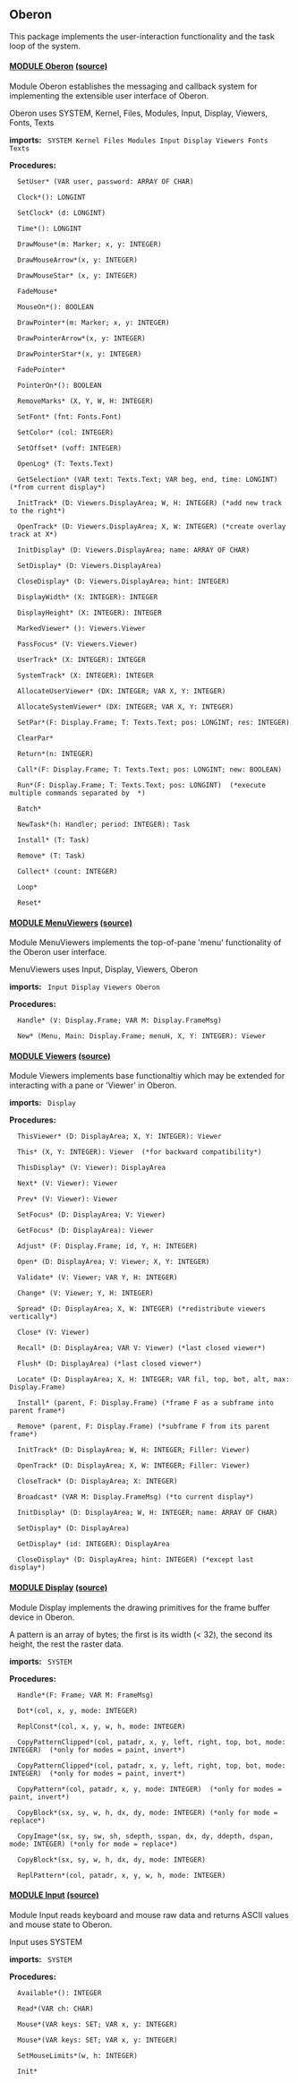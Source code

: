 ## Oberon
This package implements the user-interaction functionality and the task loop of the system.



#### [MODULE Oberon](https://github.com/io-core/doc/blob/main/core/Oberon/Oberon.md) [(source)](https://github.com/io-core/Oberon/blob/main/Oberon.Mod)
Module Oberon establishes the messaging and callback system for implementing the extensible user interface of Oberon.

Oberon uses SYSTEM, Kernel, Files, Modules, Input, Display, Viewers, Fonts, Texts



  **imports:** ` SYSTEM Kernel Files Modules Input Display Viewers Fonts Texts`

**Procedures:**
```
  SetUser* (VAR user, password: ARRAY OF CHAR)

  Clock*(): LONGINT

  SetClock* (d: LONGINT)

  Time*(): LONGINT

  DrawMouse*(m: Marker; x, y: INTEGER)

  DrawMouseArrow*(x, y: INTEGER)

  DrawMouseStar* (x, y: INTEGER)

  FadeMouse*

  MouseOn*(): BOOLEAN

  DrawPointer*(m: Marker; x, y: INTEGER)

  DrawPointerArrow*(x, y: INTEGER)

  DrawPointerStar*(x, y: INTEGER)

  FadePointer*

  PointerOn*(): BOOLEAN

  RemoveMarks* (X, Y, W, H: INTEGER)

  SetFont* (fnt: Fonts.Font)

  SetColor* (col: INTEGER)

  SetOffset* (voff: INTEGER)

  OpenLog* (T: Texts.Text)

  GetSelection* (VAR text: Texts.Text; VAR beg, end, time: LONGINT) (*from current display*)

  InitTrack* (D: Viewers.DisplayArea; W, H: INTEGER) (*add new track to the right*)

  OpenTrack* (D: Viewers.DisplayArea; X, W: INTEGER) (*create overlay track at X*)

  InitDisplay* (D: Viewers.DisplayArea; name: ARRAY OF CHAR)

  SetDisplay* (D: Viewers.DisplayArea)

  CloseDisplay* (D: Viewers.DisplayArea; hint: INTEGER)

  DisplayWidth* (X: INTEGER): INTEGER

  DisplayHeight* (X: INTEGER): INTEGER

  MarkedViewer* (): Viewers.Viewer

  PassFocus* (V: Viewers.Viewer)

  UserTrack* (X: INTEGER): INTEGER

  SystemTrack* (X: INTEGER): INTEGER

  AllocateUserViewer* (DX: INTEGER; VAR X, Y: INTEGER)

  AllocateSystemViewer* (DX: INTEGER; VAR X, Y: INTEGER)

  SetPar*(F: Display.Frame; T: Texts.Text; pos: LONGINT; res: INTEGER)

  ClearPar*

  Return*(n: INTEGER)

  Call*(F: Display.Frame; T: Texts.Text; pos: LONGINT; new: BOOLEAN)

  Run*(F: Display.Frame; T: Texts.Text; pos: LONGINT)  (*execute multiple commands separated by  *)

  Batch*

  NewTask*(h: Handler; period: INTEGER): Task

  Install* (T: Task)

  Remove* (T: Task)

  Collect* (count: INTEGER)

  Loop*

  Reset*

```


#### [MODULE MenuViewers](https://github.com/io-core/doc/blob/main/core/Oberon/MenuViewers.md) [(source)](https://github.com/io-core/Oberon/blob/main/MenuViewers.Mod)
Module MenuViewers implements the top-of-pane 'menu' functionality of the Oberon user interface. 

MenuViewers uses Input, Display, Viewers, Oberon



  **imports:** ` Input Display Viewers Oberon`

**Procedures:**
```
  Handle* (V: Display.Frame; VAR M: Display.FrameMsg)

  New* (Menu, Main: Display.Frame; menuH, X, Y: INTEGER): Viewer

```


#### [MODULE Viewers](https://github.com/io-core/doc/blob/main/core/Oberon/Viewers.md) [(source)](https://github.com/io-core/Oberon/blob/main/Viewers.Mod)
Module Viewers implements base functionaltiy which may be extended for interacting with a pane or 'Viewer' in Oberon.


  **imports:** ` Display`

**Procedures:**
```
  ThisViewer* (D: DisplayArea; X, Y: INTEGER): Viewer

  This* (X, Y: INTEGER): Viewer  (*for backward compatibility*)

  ThisDisplay* (V: Viewer): DisplayArea

  Next* (V: Viewer): Viewer

  Prev* (V: Viewer): Viewer

  SetFocus* (D: DisplayArea; V: Viewer)

  GetFocus* (D: DisplayArea): Viewer

  Adjust* (F: Display.Frame; id, Y, H: INTEGER)

  Open* (D: DisplayArea; V: Viewer; X, Y: INTEGER)

  Validate* (V: Viewer; VAR Y, H: INTEGER)

  Change* (V: Viewer; Y, H: INTEGER)

  Spread* (D: DisplayArea; X, W: INTEGER) (*redistribute viewers vertically*)

  Close* (V: Viewer)

  Recall* (D: DisplayArea; VAR V: Viewer) (*last closed viewer*)

  Flush* (D: DisplayArea) (*last closed viewer*)

  Locate* (D: DisplayArea; X, H: INTEGER; VAR fil, top, bot, alt, max: Display.Frame)

  Install* (parent, F: Display.Frame) (*frame F as a subframe into parent frame*)

  Remove* (parent, F: Display.Frame) (*subframe F from its parent frame*)

  InitTrack* (D: DisplayArea; W, H: INTEGER; Filler: Viewer)

  OpenTrack* (D: DisplayArea; X, W: INTEGER; Filler: Viewer)

  CloseTrack* (D: DisplayArea; X: INTEGER)

  Broadcast* (VAR M: Display.FrameMsg) (*to current display*)

  InitDisplay* (D: DisplayArea; W, H: INTEGER; name: ARRAY OF CHAR)

  SetDisplay* (D: DisplayArea)

  GetDisplay* (id: INTEGER): DisplayArea

  CloseDisplay* (D: DisplayArea; hint: INTEGER) (*except last display*)

```


#### [MODULE Display](https://github.com/io-core/doc/blob/main/core/Oberon/Display.md) [(source)](https://github.com/io-core/Oberon/blob/main/Display.Mod)
Module Display implements the drawing primitives for the frame buffer device in Oberon.

A pattern is an array of bytes; the first is its width (< 32), the second its height, the rest the raster data.


  **imports:** ` SYSTEM`

**Procedures:**
```
  Handle*(F: Frame; VAR M: FrameMsg)

  Dot*(col, x, y, mode: INTEGER)

  ReplConst*(col, x, y, w, h, mode: INTEGER)

  CopyPatternClipped*(col, patadr, x, y, left, right, top, bot, mode: INTEGER)  (*only for modes = paint, invert*)

  CopyPatternClipped*(col, patadr, x, y, left, right, top, bot, mode: INTEGER)  (*only for modes = paint, invert*)

  CopyPattern*(col, patadr, x, y, mode: INTEGER)  (*only for modes = paint, invert*)

  CopyBlock*(sx, sy, w, h, dx, dy, mode: INTEGER) (*only for mode = replace*)

  CopyImage*(sx, sy, sw, sh, sdepth, sspan, dx, dy, ddepth, dspan, mode: INTEGER) (*only for mode = replace*)

  CopyBlock*(sx, sy, w, h, dx, dy, mode: INTEGER)

  ReplPattern*(col, patadr, x, y, w, h, mode: INTEGER)

```


#### [MODULE Input](https://github.com/io-core/doc/blob/main/core/Oberon/Input.md) [(source)](https://github.com/io-core/Oberon/blob/main/Input.Mod)
Module Input reads keyboard and mouse raw data and returns ASCII values and mouse state to Oberon.

Input uses SYSTEM



  **imports:** ` SYSTEM`

**Procedures:**
```
  Available*(): INTEGER

  Read*(VAR ch: CHAR)

  Mouse*(VAR keys: SET; VAR x, y: INTEGER)

  Mouse*(VAR keys: SET; VAR x, y: INTEGER)

  SetMouseLimits*(w, h: INTEGER)

  Init*

```
